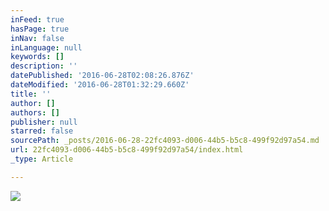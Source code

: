 ```yaml
---
inFeed: true
hasPage: true
inNav: false
inLanguage: null
keywords: []
description: ''
datePublished: '2016-06-28T02:08:26.876Z'
dateModified: '2016-06-28T01:32:29.660Z'
title: ''
author: []
authors: []
publisher: null
starred: false
sourcePath: _posts/2016-06-28-22fc4093-d006-44b5-b5c8-499f92d97a54.md
url: 22fc4093-d006-44b5-b5c8-499f92d97a54/index.html
_type: Article

---
```

![](https://the-grid-user-content.s3-us-west-2.amazonaws.com/a6b04d55-b2f7-4238-b989-ed6775d2448f.jpg)